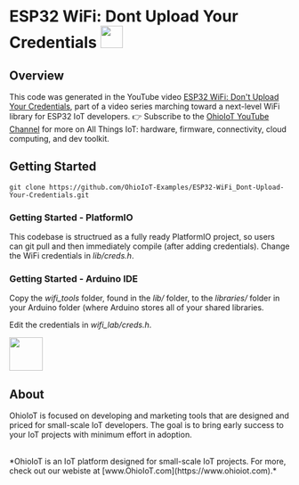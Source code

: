 # ESP32 WiFi: Dont Upload Your Credentials <img src="https://www.ohioiot.com/images/logo.jpg" width=40px >

## Overview

This code was generated in the YouTube video [ESP32 WiFi: Don't Upload Your Credentials](https://youtu.be/nk0qH0ebe_I), part of a video series marching toward a next-level WiFi library for ESP32 IoT developers.  👉 Subscribe to the [OhioIoT YouTube Channel](https://www.youtube.com/@OhioIoT?sub_confirmation=1) for more on All Things IoT: hardware, firmware, connectivity, cloud computing, and dev toolkit.


## Getting Started
```
git clone https://github.com/OhioIoT-Examples/ESP32-WiFi_Dont-Upload-Your-Credentials.git
```


### Getting Started - PlatformIO
This codebase is structrued as a fully ready PlatformIO project, so users can git pull and then immediately compile (after adding credentials).
Change the WiFi credentials in *lib/creds.h*.



### Getting Started - Arduino IDE 

Copy the *wifi_tools* folder, found in the *lib/* folder, to the *libraries/* folder in your Arduino folder (where Arduino stores all of your shared libraries.

Edit the credentials in *wifi_lab/creds.h*.

<image src="https://www.ohioiot.com/images/arduino_ide_friendly.png" width=60px ></image>


## About

OhioIoT is focused on developing and marketing tools that are designed and priced for small-scale IoT developers.  The goal is to bring early success to your IoT projects with minimum effort in adoption.

<br>
*OhioIoT is an IoT platform designed for small-scale IoT projects.  For more, check out our webiste at [www.OhioIoT.com](https://www.ohioiot.com).*

